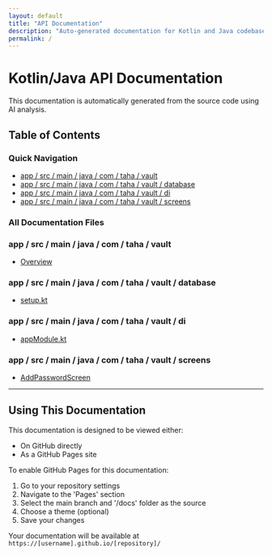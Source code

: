 ```yaml
---
layout: default
title: "API Documentation"
description: "Auto-generated documentation for Kotlin and Java codebase"
permalink: /
---
```


# Kotlin/Java API Documentation

This documentation is automatically generated from the source code using AI analysis.

## Table of Contents

### Quick Navigation

- [app / src / main / java / com / taha / vault](#app-src-main-java-com-taha-vault)
- [app / src / main / java / com / taha / vault / database](#app-src-main-java-com-taha-vault-database)
- [app / src / main / java / com / taha / vault / di](#app-src-main-java-com-taha-vault-di)
- [app / src / main / java / com / taha / vault / screens](#app-src-main-java-com-taha-vault-screens)

### All Documentation Files

<h3 id='app-src-main-java-com-taha-vault'>app / src / main / java / com / taha / vault</h3>

- [Overview](/app/src/main/java/com/taha/vault/mainactivity.md)

<h3 id='app-src-main-java-com-taha-vault-database'>app / src / main / java / com / taha / vault / database</h3>

- [setup.kt](/app/src/main/java/com/taha/vault/database/setup.md)

<h3 id='app-src-main-java-com-taha-vault-di'>app / src / main / java / com / taha / vault / di</h3>

- [appModule.kt](/app/src/main/java/com/taha/vault/di/appmodule.md)

<h3 id='app-src-main-java-com-taha-vault-screens'>app / src / main / java / com / taha / vault / screens</h3>

- [AddPasswordScreen](/app/src/main/java/com/taha/vault/screens/addpasswordscreen.md)

---

## Using This Documentation

This documentation is designed to be viewed either:

- On GitHub directly
- As a GitHub Pages site

To enable GitHub Pages for this documentation:

1. Go to your repository settings
2. Navigate to the 'Pages' section
3. Select the main branch and '/docs' folder as the source
4. Choose a theme (optional)
5. Save your changes

Your documentation will be available at `https://[username].github.io/[repository]/`
